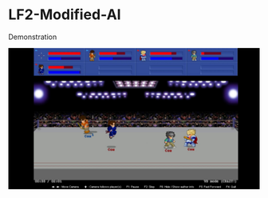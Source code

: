 # LF2-Modified-AI

Demonstration

[![Thumbnail](img.jpg)](https://www.youtube.com/watch?v=9w68W6Uf86k)